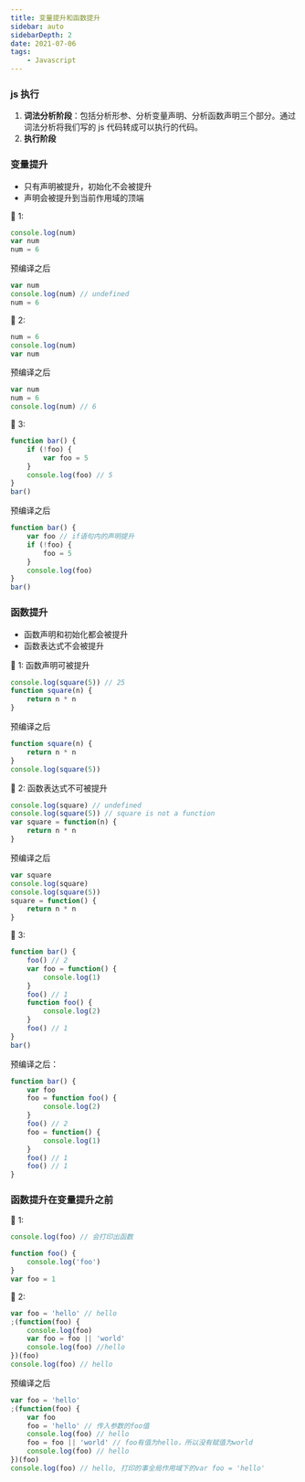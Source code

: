 ```yaml
---
title: 变量提升和函数提升
sidebar: auto
sidebarDepth: 2
date: 2021-07-06
tags:
    - Javascript
---
```


### js 执行

1. **词法分析阶段**：包括分析形参、分析变量声明、分析函数声明三个部分。通过词法分析将我们写的 js 代码转成可以执行的代码。
2. **执行阶段**

### 变量提升

-   只有声明被提升，初始化不会被提升
-   声明会被提升到当前作用域的顶端

🌰 1:

```js
console.log(num)
var num
num = 6
```

预编译之后

```js
var num
console.log(num) // undefined
num = 6
```

🌰 2:

```js
num = 6
console.log(num)
var num
```

预编译之后

```js
var num
num = 6
console.log(num) // 6
```

🌰 3:

```js
function bar() {
    if (!foo) {
        var foo = 5
    }
    console.log(foo) // 5
}
bar()
```

预编译之后

```js
function bar() {
    var foo // if语句内的声明提升
    if (!foo) {
        foo = 5
    }
    console.log(foo)
}
bar()
```

### 函数提升

-   函数声明和初始化都会被提升
-   函数表达式不会被提升

🌰 1: 函数声明可被提升

```js
console.log(square(5)) // 25
function square(n) {
    return n * n
}
```

预编译之后

```js
function square(n) {
    return n * n
}
console.log(square(5))
```

🌰 2: 函数表达式不可被提升

```js
console.log(square) // undefined
console.log(square(5)) // square is not a function
var square = function(n) {
    return n * n
}
```

预编译之后

```js
var square
console.log(square)
console.log(square(5))
square = function() {
    return n * n
}
```

🌰 3:

```js
function bar() {
    foo() // 2
    var foo = function() {
        console.log(1)
    }
    foo() // 1
    function foo() {
        console.log(2)
    }
    foo() // 1
}
bar()
```

预编译之后：

```js
function bar() {
    var foo
    foo = function foo() {
        console.log(2)
    }
    foo() // 2
    foo = function() {
        console.log(1)
    }
    foo() // 1
    foo() // 1
}
```

### 函数提升在变量提升之前

🌰 1:

```js
console.log(foo) // 会打印出函数

function foo() {
    console.log('foo')
}
var foo = 1
```

🌰 2:

```js
var foo = 'hello' // hello
;(function(foo) {
    console.log(foo)
    var foo = foo || 'world'
    console.log(foo) //hello
})(foo)
console.log(foo) // hello
```

预编译之后

```js
var foo = 'hello'
;(function(foo) {
    var foo
    foo = 'hello' // 传入参数的foo值
    console.log(foo) // hello
    foo = foo || 'world' // foo有值为hello，所以没有赋值为world
    console.log(foo) // hello
})(foo)
console.log(foo) // hello, 打印的事全局作用域下的var foo = 'hello'
```
